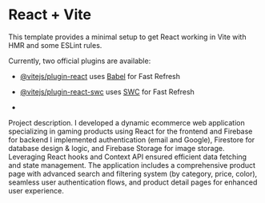 # React + Vite

This template provides a minimal setup to get React working in Vite with HMR and some ESLint rules.

Currently, two official plugins are available:

- [@vitejs/plugin-react](https://github.com/vitejs/vite-plugin-react/blob/main/packages/plugin-react/README.md) uses [Babel](https://babeljs.io/) for Fast Refresh
- [@vitejs/plugin-react-swc](https://github.com/vitejs/vite-plugin-react-swc) uses [SWC](https://swc.rs/) for Fast Refresh

- 

Project description. I developed a dynamic ecommerce web application specializing in gaming products using React for the frontend and Firebase for backend I implemented authentication (email and Google), Firestore for database design & logic, and Firebase Storage for image storage. Leveraging React hooks and Context API ensured efficient data fetching and state management. The application includes a comprehensive product page with advanced search and filtering system (by category, price, color), seamless user authentication flows, and product detail pages for enhanced user experience.

